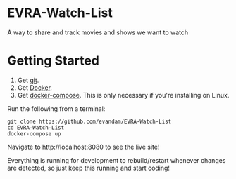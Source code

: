 # EVRA-Watch-List
A way to share and track movies and shows we want to watch

# Getting Started

1. Get [git](https://git-scm.com/downloads).
1. Get [Docker](https://docs.docker.com/install/).
2. Get [docker-compose](https://docs.docker.com/compose/install/#install-compose). 
This is only necessary if you're installing on Linux.


Run the following from a terminal:
```shell
git clone https://github.com/evandam/EVRA-Watch-List
cd EVRA-Watch-List
docker-compose up
```
Navigate to http://localhost:8080 to see the live site!

Everything is running for development to rebuild/restart whenever changes are detected, so just keep this running and start coding!
